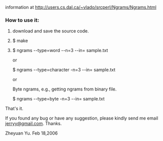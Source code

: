 information at http://users.cs.dal.ca/~vlado/srcperl/Ngrams/Ngrams.html

### How to use it:

1. download and save the source code.

2. $ make

3. $ ngrams --type=word --n=3 --in= sample.txt

     or 

   $ ngrams --type=character -n=3 --in= sample.txt 

     or

   Byte ngrams, e.g., getting ngrams from binary file.

   $ ngrams --type=byte -n=3 --in= sample.txt 


That's it.

If you found any bug or have any suggestion, please kindly send me email jerryy@gmail.com. Thanks.

Zheyuan Yu. Feb 18,2006

